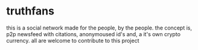 # truthfans
this is a social network made for the people, by the people. the concept is, p2p newsfeed with citations, anonymoused id's and, a it's own crypto currency. all are welcome to contribute to this project
